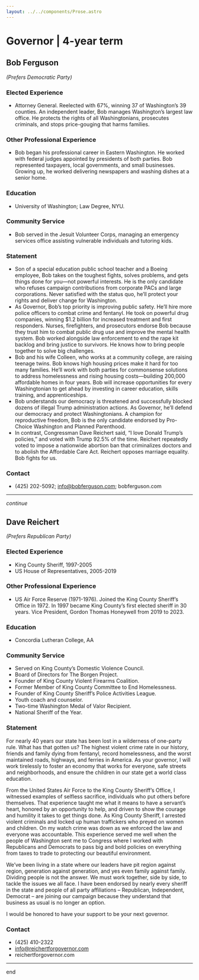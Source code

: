 ```yaml
---
layout: ../../components/Prose.astro
---
```


# Governor | 4-year term

## Bob Ferguson  
*(Prefers Democratic Party)*

### Elected Experience  
- Attorney General. Reelected with 67%, winning 37 of Washington’s 39 counties. An independent leader, Bob manages Washington’s largest law office. He protects the rights of all Washingtonians, prosecutes criminals, and stops price-gouging that harms families.

### Other Professional Experience  
- Bob began his professional career in Eastern Washington. He worked with federal judges appointed by presidents of both parties. Bob represented taxpayers, local governments, and small businesses. Growing up, he worked delivering newspapers and washing dishes at a senior home.

### Education  
- University of Washington; Law Degree, NYU.

### Community Service  
- Bob served in the Jesuit Volunteer Corps, managing an emergency services office assisting vulnerable individuals and tutoring kids.

### Statement  
- Son of a special education public school teacher and a Boeing employee, Bob takes on the toughest fights, solves problems, and gets things done for you—not powerful interests. He is the only candidate who refuses campaign contributions from corporate PACs and large corporations. Never satisfied with the status quo, he’ll protect your rights and deliver change for Washington.
- As Governor, Bob’s top priority is improving public safety. He’ll hire more police officers to combat crime and fentanyl. He took on powerful drug companies, winning $1.2 billion for increased treatment and first responders. Nurses, firefighters, and prosecutors endorse Bob because they trust him to combat public drug use and improve the mental health system. Bob worked alongside law enforcement to end the rape kit backlog and bring justice to survivors. He knows how to bring people together to solve big challenges.
- Bob and his wife Colleen, who works at a community college, are raising teenage twins. Bob knows high housing prices make it hard for too many families. He’ll work with both parties for commonsense solutions to address homelessness and rising housing costs—building 200,000 affordable homes in four years. Bob will increase opportunities for every Washingtonian to get ahead by investing in career education, skills training, and apprenticeships.
- Bob understands our democracy is threatened and successfully blocked dozens of illegal Trump administration actions. As Governor, he’ll defend our democracy and protect Washingtonians. A champion for reproductive freedom, Bob is the only candidate endorsed by Pro-Choice Washington and Planned Parenthood.
- In contrast, Congressman Dave Reichert said, “I love Donald Trump’s policies,” and voted with Trump 92.5% of the time. Reichert repeatedly voted to impose a nationwide abortion ban that criminalizes doctors and to abolish the Affordable Care Act. Reichert opposes marriage equality. Bob fights for us.

### Contact  
- (425) 202-5092; info@bobferguson.com; bobferguson.com

---  
*continue*


## Dave Reichert  
*(Prefers Republican Party)*

### Elected Experience  
- King County Sheriff, 1997-2005  
- US House of Representatives, 2005-2019  

### Other Professional Experience  
- US Air Force Reserve (1971-1976). Joined the King County Sheriff’s Office in 1972. In 1997 became King County’s first elected sheriff in 30 years. Vice President, Gordon Thomas Honeywell from 2019 to 2023.  

### Education  
- Concordia Lutheran College, AA  

### Community Service  
- Served on King County’s Domestic Violence Council.  
- Board of Directors for The Borgen Project.  
- Founder of King County Violent Firearms Coalition.  
- Former Member of King County Committee to End Homelessness.  
- Founder of King County Sheriff’s Police Activities League.  
- Youth coach and counselor.  
- Two-time Washington Medal of Valor Recipient.  
- National Sheriff of the Year.  

### Statement  
For nearly 40 years our state has been lost in a wilderness of one-party rule. What has that gotten us? The highest violent crime rate in our history, friends and family dying from fentanyl, record homelessness, and the worst maintained roads, highways, and ferries in America. As your governor, I will work tirelessly to foster an economy that works for everyone, safe streets and neighborhoods, and ensure the children in our state get a world class education.  

From the United States Air Force to the King County Sheriff’s Office, I witnessed examples of selfless sacrifice, individuals who put others before themselves. That experience taught me what it means to have a servant’s heart, honored by an opportunity to help, and driven to show the courage and humility it takes to get things done. As King County Sheriff, I arrested violent criminals and locked up human traffickers who preyed on women and children. On my watch crime was down as we enforced the law and everyone was accountable. This experience served me well when the people of Washington sent me to Congress where I worked with Republicans and Democrats to pass big and bold policies on everything from taxes to trade to protecting our beautiful environment.  

We’ve been living in a state where our leaders have pit region against region, generation against generation, and yes even family against family. Dividing people is not the answer. We must work together, side by side, to tackle the issues we all face. I have been endorsed by nearly every sheriff in the state and people of all party affiliations – Republican, Independent, Democrat – are joining our campaign because they understand that business as usual is no longer an option.  

I would be honored to have your support to be your next governor.  

### Contact  
- (425) 410-2322  
- info@reichertforgovernor.com  
- reichertforgovernor.com  

---  
end

